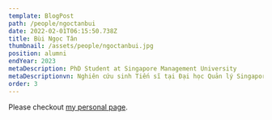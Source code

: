 ```yaml
---
template: BlogPost
path: /people/ngoctanbui
date: 2022-02-01T06:15:50.738Z
title: Bùi Ngọc Tân
thumbnail: /assets/people/ngoctanbui.jpg
position: alumni
endYear: 2023
metaDescription: PhD Student at Singapore Management University
metaDescriptionvn: Nghiên cứu sinh Tiến sĩ tại Đại học Quản lý Singapore 
order: 3
---
```


Please checkout [my personal page]().
